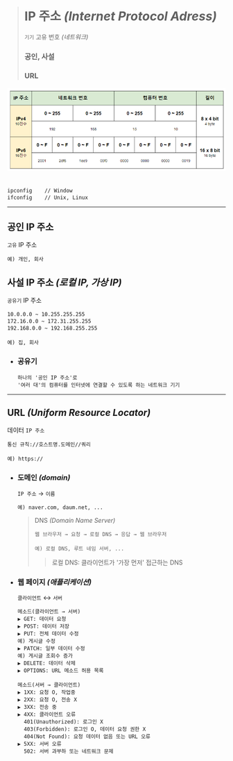 ># IP 주소 *(Internet Protocol Adress)*
>`기기` 고유 번호 *(네트워크)*
>
>### 공인, 사설
>### URL
###### <img src = 'img/IP 주소.png'>
```
ipconfig    // Window
ifconfig    // Unix, Linux
```
---

## 공인 IP 주소
`고유` IP 주소
```
예) 개인, 회사
```

## 사설 IP 주소 *(로컬 IP, 가상 IP)*
`공유기` IP 주소
```
10.0.0.0 ~ 10.255.255.255
172.16.0.0 ~ 172.31.255.255
192.168.0.0 ~ 192.168.255.255

예) 집, 회사
```

+ ### 공유기
  ```
  하나의 '공인 IP 주소'로 
  '여러 대'의 컴퓨터를 인터넷에 연결할 수 있도록 하는 네트워크 기기
  ```

---

## URL *(Uniform Resource Locator)*
데이터 `IP 주소`
```angular2html
통신 규칙://호스트명.도메인//쿼리

예) https://
```

+ ### 도메인 *(domain)*
  `IP 주소` → `이름`
  ```angular2html
  예) naver.com, daum.net, ...
  ```
  >DNS *(Domain Name Server)*
  >```
  >웹 브라우저 → 요청 → 로컬 DNS → 응답 → 웹 브라우저
  >
  >예) 로컬 DNS, 루트 네임 서버, ...
  >```
  >>로컬 DNS: 클라이언트가 '가장 먼저' 접근하는 DNS

+ ### 웹 페이지 *(애플리케이션)*
    `클라이언트` ↔ `서버`
    ```angular2html
    메소드(클라이언트 → 서버)
    ▶ GET: 데이터 요청
    ▶ POST: 데이터 저장
    ▶ PUT: 전체 데이터 수정
    예) 게시글 수정
    ▶ PATCH: 일부 데이터 수정
    예) 게시글 조회수 증가
    ▶ DELETE: 데이터 삭제
    ▶ OPTIONS: URL 메소드 허용 목록
    
    메소드(서버 → 클라이언트)
    ▶ 1XX: 요청 O, 작업중
    ▶ 2XX: 요청 O, 전송 X
    ▶ 3XX: 전송 중
    ▶ 4XX: 클라이언트 오류
      401(Unauthorized): 로그인 X
      403(Forbidden): 로그인 O, 데이터 요청 권한 X 
      404(Not Found): 요청 데이터 없음 또는 URL 오류
    ▶ 5XX: 서버 오류
      502: 서버 과부하 또는 네트워크 문제
    ```



